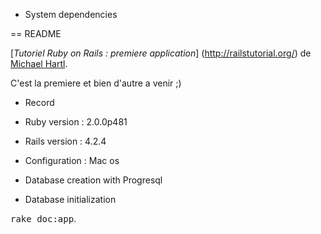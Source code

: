 * System dependencies


== README

[*Tutoriel Ruby on Rails : premiere application*]
(http://railstutorial.org/) 
de [Michael Hartl](http://michaelhartl.com/).

C'est la premiere et bien d'autre a venir ;)

* Record

* Ruby version : 2.0.0p481

* Rails version : 4.2.4

* Configuration : Mac os

* Database creation with Progresql

* Database initialization 



<tt>rake doc:app</tt>.
